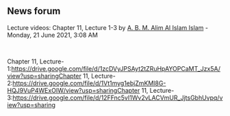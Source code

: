 <h2>News forum</h2><a href="https://moodle.cse.buet.ac.bd/user/view.php?id=34&course=569"></a>
Lecture videos: Chapter 11, Lecture 1-3
by <a href="https://moodle.cse.buet.ac.bd/user/view.php?id=34&course=569">A. B. M. Alim Al Islam Islam</a> - Monday, 21 June 2021, 3:08 AM


 

Chapter 11, Lecture-1:https://drive.google.com/file/d/1zcDVyJPSAyt2tZRuHpAYOPCaMT_Jzx5A/view?usp=sharingChapter 11, Lecture-2:https://drive.google.com/file/d/1Vt1myg1ebjZmKMl8G-HQJ9VuP4WExOIW/view?usp=sharingChapter 11, Lecture-3:https://drive.google.com/file/d/12FFnc5vI1Wv2vLACVmUR_JjtsGbhUvpq/view?usp=sharing






